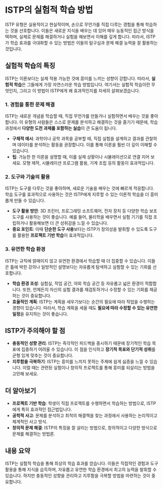 # ISTP의 실험적 학습 방법

ISTP 유형은 실용적이고 현실적이며, 손으로 무언가를 직접 다루는 경험을 통해 학습하는 것을 선호합니다. 이들은 새로운 지식을 배우는 데 있어 매우 능동적인 접근 방식을 택하며, 실제로 문제를 해결하거나 실험을 해보면서 이해를 깊게 합니다. 따라서, ISTP가 학습 효과를 극대화할 수 있는 방법은 이들의 탐구심과 문제 해결 능력을 잘 활용하는 것입니다. 

## 실험적 학습의 특징

ISTP는 이론보다는 실제 적용 가능한 것에 흥미를 느끼는 성향이 강합니다. 따라서, **실험적 학습**은 그들에게 가장 자연스러운 학습 방법입니다. 여기서는 실험적 학습이란 무엇인지, 그리고 이 방법이 ISTP에게 왜 효과적인지를 자세히 살펴보겠습니다.

### 1. 경험을 통한 문제 해결

ISTP는 새로운 개념을 학습할 때, 직접 무언가를 만들거나 실험하면서 배우는 것을 좋아합니다. 이 유형의 사람들은 스스로 문제를 분석하고 해결하는 것을 즐기기 때문에, 학습 과정에서 **다양한 도전 과제를 포함하는 실습**이 큰 도움이 됩니다.

* **구체적 예시**: 과학이나 공학 과목을 공부할 때, 직접 실험을 설계하고 결과를 관찰하며 데이터를 분석하는 활동을 권장합니다. 이를 통해 이론을 훨씬 더 깊이 이해할 수 있습니다.
* **팁**: 가능한 한 이론을 설명할 때, 이를 실제 상황이나 시뮬레이션으로 연결 지어 보세요. 모형 제작, 시뮬레이션 프로그램 활용, 기계 조립 등의 활동이 효과적입니다.

### 2. 도구와 기술의 활용

ISTP는 도구를 다루는 것을 좋아하며, 새로운 기술을 배우는 것에 빠르게 적응합니다. 학습 도구를 효과적으로 사용하는 것은 ISTP에게 지루할 수 있는 이론적 학습을 더 흥미롭게 만들 수 있습니다.

* **도구 활용 방안**: 3D 프린터, 프로그래밍 소프트웨어, 전자 장치 등 다양한 학습 보조 도구를 사용하는 것이 좋습니다. 예를 들어, 물리학을 배우면서 실험 기기를 직접 조립하거나 활용해보면 더 큰 성취감을 느낄 수 있습니다.
* **중요 포인트**: 이때 **단순한 도구 사용**보다는 ISTP가 창의성을 발휘할 수 있도록 도구를 활용한 **프로젝트 기반 학습**이 효과적입니다.

### 3. 유연한 학습 환경

ISTP는 규칙에 얽매이지 않고 유연한 환경에서 학습할 때 더 집중할 수 있습니다. 이들은 틀에 박힌 강의나 일방적인 설명보다는 자유롭게 탐색하고 실험할 수 있는 기회를 선호합니다. 

* **학습 환경 조성**: 실험실, 작업 공간, 야외 학습 공간 등 자유롭고 넓은 환경이 적합합니다. 또한, 언제든지 자신의 실험 결과를 재검토하거나 수정할 수 있는 기회를 제공하는 것이 중요합니다.
* **효율적인 계획**: ISTP는 계획을 세우기보다는 순간의 필요에 따라 작업을 수행하는 경향이 있습니다. 따라서, 학습 계획을 세울 때도 **필요에 따라 수정할 수 있는 유연한 일정**을 유지하는 것이 좋습니다.

## ISTP가 주의해야 할 점

* **충동적인 성향 관리**: ISTP는 즉각적인 피드백을 중시하기 때문에 장기적인 학습 목표에 집중하기 어려울 수 있습니다. 이 점을 인식하고 **장기적 목표와 단기적 성취**를 균형 있게 맞추는 것이 중요합니다.
* **지루함을 극복하기**: ISTP는 흥미를 느끼지 못하는 주제에 쉽게 싫증을 느낄 수 있습니다. 이럴 때는 관련된 실험이나 창의적 프로젝트를 통해 흥미를 되살리는 방법을 고민해 보세요.

## 더 알아보기

- **프로젝트 기반 학습**: 학생이 직접 프로젝트를 수행하면서 학습하는 방법으로, ISTP에게 특히 효과적인 접근법입니다.
- **공학적 사고**: 문제를 분석하고 최적의 해결책을 찾는 과정에서 사용하는 논리적이고 체계적인 사고 방식.
- **창의적 문제 해결**: ISTP의 특징을 잘 살리는 방법으로, 창의적이고 다양한 방식으로 문제를 해결하는 방법론.

## 내용 요약

ISTP는 실험적 학습을 통해 최상의 학습 효과를 얻습니다. 이들은 직접적인 경험과 도구 활용을 통해 지식을 습득하며, 자유롭고 유연한 학습 환경에서 최고의 능력을 발휘할 수 있습니다. 하지만 충동적인 성향을 관리하고 지루함을 극복할 방법을 마련하는 것이 중요합니다.